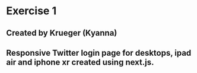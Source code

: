 # Exercise 1 
## Created by Krueger (Kyanna)
## Responsive Twitter login page for desktops, ipad air and iphone xr created using next.js.